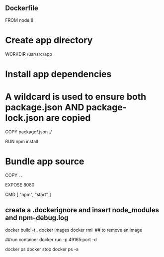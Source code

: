 ## Dockerfile


FROM node:8

# Create app directory
WORKDIR /usr/src/app

# Install app dependencies
# A wildcard is used to ensure both package.json AND package-lock.json are copied
COPY package*.json ./

RUN npm install

# Bundle app source
COPY . .

EXPOSE 8080

CMD [ "npm", "start" ]

## create a .dockerignore and insert node_modules and npm-debug.log

docker build -t <app> .
docker images
docker rmi <image id> ## to remove an image

##run container
docker run -p 49165:port -d <app>

docker ps
docker stop <container id>
docker ps -a 
